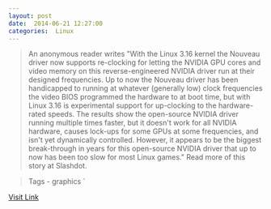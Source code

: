 ```yaml
---
layout: post
date:  2014-06-21 12:27:00 
categories:  Linux     
---
```


> An anonymous reader writes "With the Linux 3.16 kernel the Nouveau driver now supports re-clocking for letting the NVIDIA GPU cores and video memory on this reverse-engineered NVIDIA driver run at their designed frequencies. Up to now the Nouveau driver has been handicapped to running at whatever (generally low) clock frequencies the video BIOS programmed the hardware to at boot time, but with Linux 3.16 is experimental support for up-clocking to the hardware-rated speeds. The results show the open-source NVIDIA driver running multiple times faster, but it doesn't work for all NVIDIA hardware, causes lock-ups for some GPUs at some frequencies, and isn't yet dynamically controlled. However, it appears to be the biggest break-through in years for this open-source NVIDIA driver that up to now has been too slow for most Linux games."    Read more of this story at Slashdot.

>Tags -  graphics          `

[Visit Link](http://rss.slashdot.org/~r/Slashdot/slashdotLinux/~3/VC6bi1vjM4o/story01.htm)
